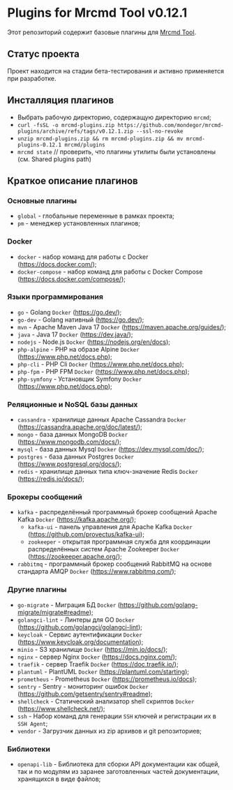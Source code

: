 # Plugins for Mrcmd Tool v0.12.1
Этот репозиторий содержит базовые плагины для [Mrcmd Tool](https://github.com/mondegor/mrcmd).

## Статус проекта
Проект находится на стадии бета-тестирования и активно применяется при разработке.

## Инсталляция плагинов
- Выбрать рабочую директорию, содержащую директорию `mrcmd`;
- `curl -fsSL -o mrcmd-plugins.zip https://github.com/mondegor/mrcmd-plugins/archive/refs/tags/v0.12.1.zip --ssl-no-revoke`
- `unzip mrcmd-plugins.zip && rm mrcmd-plugins.zip && mv mrcmd-plugins-0.12.1 mrcmd/plugins`
- `mrcmd state` // проверить, что плагины утилиты были установлены (см. Shared plugins path)

## Краткое описание плагинов

### Основные плагины
- `global` - глобальные переменные в рамках проекта;
- `pm` - менеджер установленных плагинов;

### Docker
- `docker` - набор команд для работы с Docker (https://docs.docker.com/);
- `docker-compose` - набор команд для работы с Docker Compose (https://docs.docker.com/compose/);

### Языки программирования
- `go` - Golang `Docker` (https://go.dev/);
- `go-dev` - Golang нативный (https://go.dev/);
- `mvn` - Apache Maven Java 17 `Docker` (https://maven.apache.org/guides/);
- `java` - Java 17 `Docker` (https://dev.java/);
- `nodejs` - Node.js `Docker` (https://nodejs.org/en/docs);
- `php-alpine` - PHP на образе Alpine `Docker` (https://www.php.net/docs.php);
- `php-cli` - PHP Cli `Docker` (https://www.php.net/docs.php);
- `php-fpm` - PHP FPM `Docker` (https://www.php.net/docs.php);
- `php-symfony` - Установщик Symfony `Docker` (https://www.php.net/docs.php);

### Реляционные и NoSQL базы данных
- `cassandra` - хранилище данных Apache Cassandra `Docker` (https://cassandra.apache.org/doc/latest/);
- `mongo` - база данных MongoDB `Docker` (https://www.mongodb.com/docs/);
- `mysql` - база данных Mysql `Docker` (https://dev.mysql.com/doc/);
- `postgres` - база данных Postgres `Docker` (https://www.postgresql.org/docs/);
- `redis` - хранилище данных типа ключ-значение Redis `Docker` (https://redis.io/docs/);

### Брокеры сообщений
- `kafka` - распределённый программный брокер сообщений Apache Kafka `Docker` (https://kafka.apache.org/);
    - `kafka-ui` - панель управления для Apache Kafka `Docker` (https://github.com/provectus/kafka-ui);
    - `zookeeper` - открытая программная служба для координации распределённых систем Apache Zookeeper `Docker` (https://zookeeper.apache.org/);
- `rabbitmq` - программный брокер сообщений RabbitMQ на основе стандарта AMQP `Docker` (https://www.rabbitmq.com/);

### Другие плагины
- `go-migrate` - Миграция БД `Docker` (https://github.com/golang-migrate/migrate#readme);
- `golangci-lint` - Линтеры для GO `Docker` (https://github.com/golangci/golangci-lint);
- `keycloak` - Сервис аутентификации `Docker` (https://www.keycloak.org/documentation);
- `minio` - S3 хранилище `Docker` (https://min.io/docs/);
- `nginx` - сервер Nginx `Docker` (https://docs.nginx.com/);
- `traefik` - сервер Traefik `Docker` (https://doc.traefik.io/);
- `plantuml` - PlantUML `Docker` (https://plantuml.com/starting);
- `prometheus` - Prometheus `Docker` (https://prometheus.io/docs);
- `sentry` - Sentry - мониторинг ошибок `Docker` (https://github.com/getsentry/sentry#readme);
- `shellcheck` - Статический анализатор shell скриптов `Docker` (https://www.shellcheck.net/);
- `ssh` - Набор команд для генерации `SSH` ключей и регистрации их в `SSH Agent`;
- `vendor` - Загрузчик данных из zip архивов и git репозиториев;

### Библиотеки
- `openapi-lib` - Библиотека для сборки API документации как общей, так и по модулям
  из заранее заготовленных частей документации, хранящихся в виде файлов;